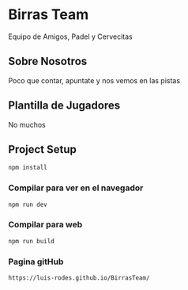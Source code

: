 # Birras Team

Equipo de Amigos, Padel y Cervecitas

## Sobre Nosotros

Poco que contar, apuntate y nos vemos en las pistas

## Plantilla de Jugadores

No muchos

## Project Setup

```sh
npm install
```

### Compilar para ver en el navegador

```sh
npm run dev
```

### Compilar para web

```sh
npm run build
```
### Pagina gitHub
```sh
https://luis-rodes.github.io/BirrasTeam/
```
